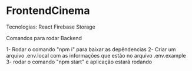 # FrontendCinema

Tecnologias:
  React
  Firebase Storage

Comandos para rodar Backend

1- Rodar o comando "npm i" para baixar as depêndencias
2- Criar um arquivo .env.local com as informações que estão no arquivo .env.example
3- rodar o comando "npm start" e aplicação estará rodando


